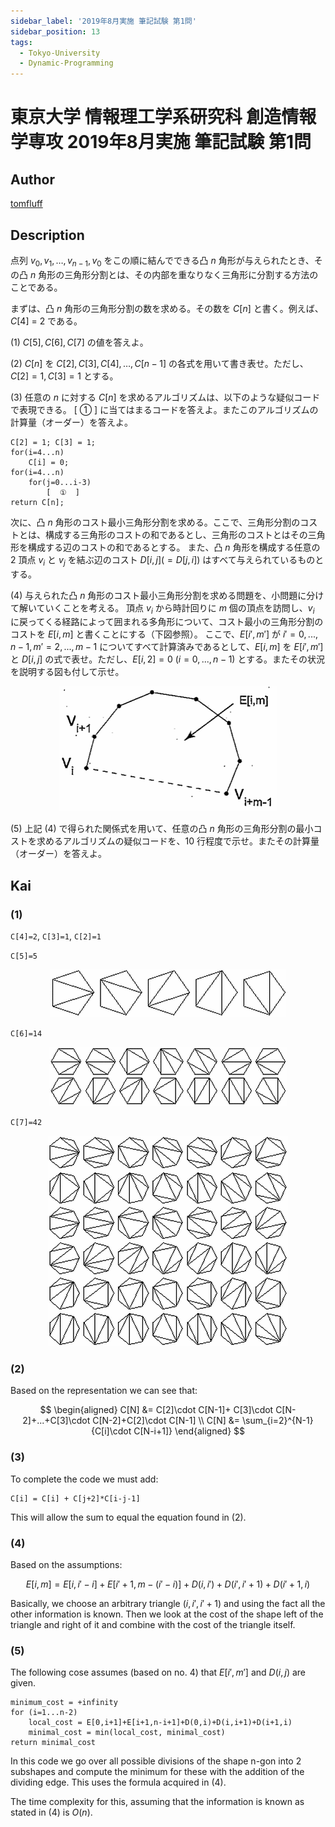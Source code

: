 ```yaml
---
sidebar_label: '2019年8月実施 筆記試験 第1問'
sidebar_position: 13
tags:
  - Tokyo-University
  - Dynamic-Programming
---
```

# 東京大学 情報理工学系研究科 創造情報学専攻 2019年8月実施 筆記試験 第1問

## **Author**
[tomfluff](https://github.com/tomfluff)

## **Description**
点列 $v_0, v_1, \dots, v_{n-1}, v_0$ をこの順に結んでできる凸 $n$ 角形が与えられたとき、その凸 $n$ 角形の三角形分割とは、その内部を重なりなく三角形に分割する方法のことである。

まずは、凸 $n$ 角形の三角形分割の数を求める。その数を $C[n]$ と書く。例えば、$C[4]$ = 2 である。

(1) $C[5], C[6], C[7]$ の値を答えよ。

(2) $C[n]$ を $C[2], C[3], C[4], \dots, C[n-1]$ の各式を用いて書き表せ。ただし、$C[2] = 1, C[3] = 1$ とする。

(3) 任意の $n$ に対する $C[n]$ を求めるアルゴリズムは、以下のような疑似コードで表現できる。
\[ ① \] に当てはまるコードを答えよ。またこのアルゴリズムの計算量（オーダー）を答えよ。

```text
C[2] = 1; C[3] = 1;
for(i=4...n)
    C[i] = 0;
for(i=4...n)
    for(j=0...i-3)
        [  ①  ]
return C[n];
```

次に、凸 $n$ 角形のコスト最小三角形分割を求める。ここで、三角形分割のコストとは、構成する三角形のコストの和であるとし、三角形のコストとはその三角形を構成する辺のコストの和であるとする。
また、凸 $n$ 角形を構成する任意の $2$ 頂点 $v_i$ と $v_j$ を結ぶ辺のコスト $D[i,j] (=D[j,i])$ はすべて与えられているものとする。

(4) 与えられた凸 $n$ 角形のコスト最小三角形分割を求める問題を、小問題に分けて解いていくことを考える。
頂点 $v_i$ から時計回りに $m$ 個の頂点を訪問し、$v_i$ に戻ってくる経路によって囲まれる多角形について、コスト最小の三角形分割のコストを $E[i,m]$ と書くことにする（下図参照）。
ここで、$E[i',m']$ が $i' = 0, ..., n-1, m' = 2, ..., m-1$ についてすべて計算済みであるとして、$E[i,m]$ を $E[i',m']$ と $D[i,j]$ の式で表せ。ただし、$E[i,2] = 0 \ (i=0, ..., n-1)$ とする。またその状況を説明する図も付して示せ。

<figure style="text-align:center;">
  <img src="https://raw.githubusercontent.com/Myyura/the_kai_project_assets/main/kakomonn/tokyo_university/IST/ci_201908_1_p1.png" width="350" height="200" alt=""/>
</figure>

(5) 上記 (4) で得られた関係式を用いて、任意の凸 $n$ 角形の三角形分割の最小コストを求めるアルゴリズムの疑似コードを、10 行程度で示せ。またその計算量（オーダー）を答えよ。

## **Kai**
### (1)
`C[4]=2`, `C[3]=1`, `C[2]=1`

`C[5]=5`

<figure style="text-align:center;">
  <img src="https://raw.githubusercontent.com/Myyura/the_kai_project_assets/main/kakomonn/tokyo_university/IST/ci_201908_1_p2.png" width="376" height="76" alt=""/>
</figure>

`C[6]=14`

<figure style="text-align:center;">
  <img src="https://raw.githubusercontent.com/Myyura/the_kai_project_assets/main/kakomonn/tokyo_university/IST/ci_201908_1_p3.png" width="381" height="94" alt=""/>
</figure>

`C[7]=42`

<figure style="text-align:center;">
  <img src="https://raw.githubusercontent.com/Myyura/the_kai_project_assets/main/kakomonn/tokyo_university/IST/ci_201908_1_p4.png" width="384" height="337" alt=""/>
</figure>

### (2)
Based on the representation we can see that:

$$
\begin{aligned}
C[N] &= C[2]\cdot C[N-1]+ C[3]\cdot C[N-2]+...+C[3]\cdot C[N-2]+C[2]\cdot C[N-1] \\
C[N] &= \sum_{i=2}^{N-1} {C[i]\cdot C[N-i+1]}
\end{aligned}
$$

### (3)
To complete the code we must add:

```
C[i] = C[i] + C[j+2]*C[i-j-1]
```
This will allow the sum to equal the equation found in (2).


### (4)
Based on the assumptions:

$$
E[i,m]=E[i,i'-i]+E[i'+1,m-(i'-i)]+D(i,i')+D(i',i'+1)+D(i'+1,i)
$$

Basically, we choose an arbitrary triangle $(i,i',i'+1)$ and using the fact all the other information is known. Then we look at the cost of the shape left of the triangle and right of it and combine with the cost of the triangle itself.

### (5)
The following cose assumes (based on no. 4) that $E[i',m']$ and $D(i,j)$ are given.

```
minimum_cost = +infinity
for (i=1...n-2)
    local_cost = E[0,i+1]+E[i+1,n-i+1]+D(0,i)+D(i,i+1)+D(i+1,i)
    minimal_cost = min(local_cost, minimal_cost)
return minimal_cost
```

In this code we go over all possible divisions of the shape n-gon into 2 subshapes and compute the minimum for these with the addition of the dividing edge. This uses the formula acquired in (4).

The time complexity for this, assuming that the information is known as stated in (4) is $O(n)$.